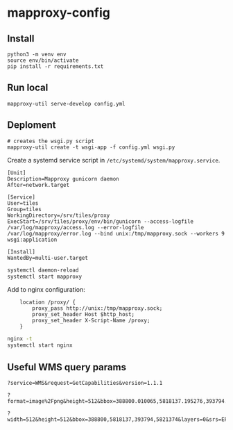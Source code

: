 mapproxy-config
===============

Install
-------

```
python3 -m venv env
source env/bin/activate
pip install -r requirements.txt
```

Run local
---------

```
mapproxy-util serve-develop config.yml
```

Deploment
---------

```
# creates the wsgi.py script
mapproxy-util create -t wsgi-app -f config.yml wsgi.py
```

Create a systemd service script in `/etc/systemd/system/mapproxy.service`.

```
[Unit]
Description=Mapproxy gunicorn daemon
After=network.target

[Service]
User=tiles
Group=tiles
WorkingDirectory=/srv/tiles/proxy
ExecStart=/srv/tiles/proxy/env/bin/gunicorn --access-logfile /var/log/mapproxy/access.log --error-logfile /var/log/mapproxy/error.log --bind unix:/tmp/mapproxy.sock --workers 9 wsgi:application

[Install]
WantedBy=multi-user.target
```

```bash
systemctl daemon-reload
systemctl start mapproxy
```

Add to nginx configuration:

```
    location /proxy/ {
        proxy_pass http://unix:/tmp/mapproxy.sock;
        proxy_set_header Host $http_host;
        proxy_set_header X-Script-Name /proxy;
    }
```

```bash
nginx -t
systemctl start nginx
```


Useful WMS query params
-----------------------

```
?service=WMS&request=GetCapabilities&version=1.1.1

?format=image%2Fpng&height=512&bbox=388800.010065,5818137.195276,393794.488433,5821374.047744&layers=0&srs=ESPG:25833&style=default&service=WMS&request=GetMap&width=512&version=1.1.1

?width=512&height=512&bbox=388800,5818137,393794,5821374&layers=0&srs=EPSG:4326&styles=default&format=image/png&service=WMS&request=GetMap&version=1.1.1
```
